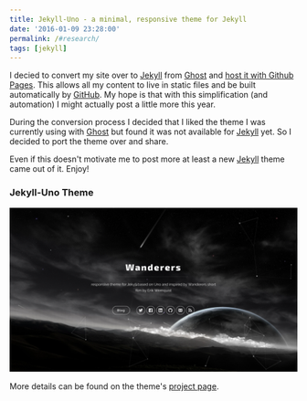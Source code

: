 ```yaml
---
title: Jekyll-Uno - a minimal, responsive theme for Jekyll
date: '2016-01-09 23:28:00'
permalink: /#research/
tags: [jekyll]
---
```


I decied to convert my site over to [Jekyll](https://jekyllrb.com/) from [Ghost](https://ghost.org/) and [host it with Github Pages](https://help.github.com/articles/using-jekyll-with-pages/). This allows all my content to live in static files and be built automatically by [GitHub](https://github.com). My hope is that with this simplification (and automation) I might actually post a little more this year.  

During the conversion process I decided that I liked the theme I was currently using with [Ghost](https://ghost.org/) but found it was not available for [Jekyll](https://jekyllrb.com/) yet.  So I decided to port the theme over and share.

Even if this doesn't motivate me to post more at least a new [Jekyll](https://jekyllrb.com/) theme came out of it. Enjoy!

### Jekyll-Uno Theme

[![Jekyll-Uno Theme screenshot](https://raw.githubusercontent.com/joshgerdes/jekyll-uno/master/screenshot.png)](https://github.com/joshgerdes/jekyll-uno)

More details can be found on the theme's [project page](https://github.com/joshgerdes/jekyll-uno).

